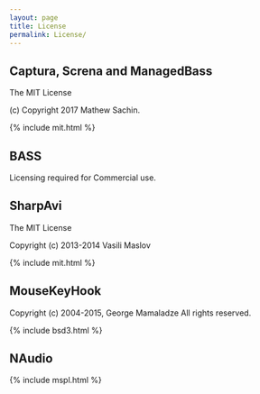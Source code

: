 ```yaml
---
layout: page
title: License
permalink: License/
---
```


## Captura, Screna and ManagedBass
The MIT License

(c) Copyright 2017 Mathew Sachin.  

{% include mit.html %}

## BASS
Licensing required for Commercial use.

## SharpAvi
The MIT License

Copyright (c) 2013-2014 Vasili Maslov

{% include mit.html %}

## MouseKeyHook
Copyright (c) 2004-2015, George Mamaladze
All rights reserved.

{% include bsd3.html %}

## NAudio
{% include mspl.html %}